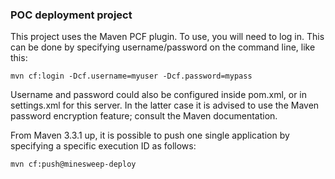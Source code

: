 ### POC deployment project

This project uses the Maven PCF plugin.
To use, you will need to log in. This can be done by specifying username/password on the command line, 
like this:

    mvn cf:login -Dcf.username=myuser -Dcf.password=mypass
    
Username and password could also be configured inside pom.xml, or in settings.xml for this server.
In the latter case it is advised to use the Maven password encryption feature; consult the Maven 
documentation.

From Maven 3.3.1 up, it is possible to push one single application by specifying a specific execution
ID as follows:

    mvn cf:push@minesweep-deploy
